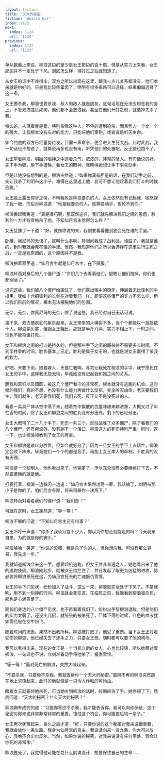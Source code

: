 ```yaml
---
layout: fiction
title: "天大的秘密"
fiction: "deatch_bus"
index: 1123
next:
  index: 1124
  url: "1124"
previous:
  index: 1122
  url: "1122"
---
```

单从数量上来说，柳浪这边的至少是女王那边的百十倍，但是从实力上来看，女王那边并不一定处于下风。到底怎么样，待打过之后就知道了。

从女王的话中不难得出，双方之所以出现在这里，跟我一点儿关系都没有，他们本来就是约好的。只是我比较倒霉罢了，明明有很多条路可以选择，结果偏偏选择了这一条。

女王要杀我，柳浪也要杀我，敌人的敌人就是朋友，这句话现在无法应用在我的身上。不管双方胜负如何，他们都不会放过我。甚至在他们开打之前，就选择先杀了我。

特么的，人活着就是累，特别像我这种人，不停的遭到追杀，而且势力一个比一个的强大，让我根本没有应对的能力，只能任他们宰割，或者说是听天由命。

如今约战的双方已经蓄势待发，只需一声命令，便会进入生死大战。此时此刻，我一句话也不想说了，就算说再多也没有用，听凭他们的处置吧，反正跑也跑不了。

女王望着柳浪，明媚的眼神之中透着杀气，浓浓的，非常的骇人。有句话说的好，先下手为强，后下手遭殃，看女王的眼神，我晓得她想让手下率先动手。

但是让她没有想到的是，柳浪突然道：“如果你真有胆量的话，在我们动手之前，先让我杀了刘明布这小子，难得在这里遇上他，我可不想让他趁着我们打斗的时候逃跑。”

女王脸上露出惊讶之情，不料我也是柳浪要杀的人。女王依然没有记起我，她怒视了我一眼，而后对柳浪道：“他是我要杀的人，就算要动手，也轮不到你。”

柳浪撇起嘴角道：“真是凑巧啊，那既然这样，我们就先解决我们之间的恩怨，胜利的一方才有资格杀了他，不知仙月宫主觉得怎么样？”

女王犹豫了一下道：“好，就照你说的来，我倒要看看他到底会死在谁的手里。”

卧槽，我尼玛的无语了，这叫什么事啊，转眼间我成了战利品，谁胜了，我就是谁的，到时我就会死在谁的手里。当然，我知道他们之所以会选择在这里进行生死之战，一定是有原因的，这个原因并不是我。

柳浪拍着双手道：“仙月宫主就是仙月宫主，在下佩服。”

柳浪转而对身后的几个僵尸道：“你们几个去看着他们，胆敢让他们跑掉，你们也都别活了。”

说完这些，我们被八个僵尸给围住了，他们露出嘴中的獠牙，伸展着无比锋利的手指甲，犹如十六把锋利的长剑在对着我们一样。即便这些僵尸的实力不怎么样，但以我们目前的情况，根本无法摆脱他们的包围。

无奈，无奈，你真尼玛的无奈，除了说这些，我已经对自己无话可说。

接下来，双方便疯狂的厮杀起来。女王带来的人确实不多，但个个都能以一抵挡数十人。柳浪是厉害，但跟女王相比，那就是半斤八两，实力不相上下，一时之间，谁也不能将谁打败。

女王和柳浪之间的打斗是持久的，但是那些手下之间的厮杀并不需要多长时间。不到半柱香的时间，胜负基本上已定，胜利是属于女王的，也就是说女王赢得了杀我的权力。

好吧，天要下雨，娘要嫁人，天要亡我啊。与其让我死在柳浪的手中，我宁愿死在女王的手中，这样我无怨无悔，毕竟她没有记起我和她之间的关系。

而我和葛钰以及圆圆，被这几个僵尸看守的非常死，根本就没有逃跑的机会。这时候的我们，真的不想，也没有什么能力再做什么反抗，完全听天由命，老天要我们生，我们就生，老天要我们死，我们去死，反正又不是没死过的人。

看着一具具尸体从空中落下来，随着空中飘散的血腥味越来越浓重，大概又过了半柱香的时间，除了女王和柳浪之间的胜负没有分出外，剩下的已经分出。

女王大概带了二十几个手下，死伤一共三个，然后战胜了众多僵尸，除了看我们的八个僵尸，还有柳浪外，没有剩下一个活口，柳浪这方的死伤特别严重。同时，这一下，也让柳浪领教到了女王的厉害。

女王和柳浪是难以分胜负，但如今就好分了，因为一旦女王的手下上去帮忙，柳浪定会败下阵来，毕竟她们一个个的都是高手，再加上女王本人的牵制，不胜真的没有天理。

柳浪是一个聪明人，他也看出来了，他输定了，所以完全没有必要继续打下去，不然要遭殃的就是他。

打着打着，柳浪一边躲闪一边道：“仙月宫主果然功高一筹，我认输了，刘明布那小子是你的了，咱们后会有期，将来再跟你一决高下。”

柳浪转而对看着我们的僵尸道：“我们走！”

可就在这时，女王突然道：“等一等！”

柳浪不解的问道：“不知仙月宫主还有何事？”

女王冷哼一声道：“你杀了我仙月宫不少人，你以为你想走就能走的吗？今天我亲自来，为的就是你的狗头。”

柳浪哈哈一笑道：“你说的没错，我是杀了你的人，但你想杀我，可没有那么容易，我先走一步。”

我就知道柳浪会来这一手，想要趁机逃跑，但女王并非普通之人，她也看出来了他的逃跑伎俩。柳浪刚起步，就被女王给拦住了，并且发起了跟更为凶猛的进攻，势必要将柳浪杀死在这，为仙月宫死去的亡魂报仇雪恨。

女王的手下们见状，纷纷加入了战斗，这么一来，柳浪就完全处于下风了。不是我吹，用不到一刻钟的时间，柳浪就会死在这。在临死之前，我能看到柳浪被杀死，那也是心满意足了。

而我们身边的八个僵尸见状，也不再看着我们了，纷纷出手帮柳浪退敌。但是他们的实力太弱了，还没出几招，就统统的被杀死了，尸体下落的时候，红色的血液犹如雪花般在空中纷飞。

随着时间的流逝，果然不出我所料，柳浪被打败了，他受了重伤。当下女王正对着受伤的柳浪，他已经失去了还手之力，只要女王想，随时都可以要了他的狗命。

我可以看得出来，现在的女王是一个当机立断的女人，心也比较狠，所以她面对着柳浪，一句话也不说，立刻准备动手将他杀了，报仇雪恨。

“等一等！”面对死亡的柳浪，突然大喊起来。

“不要杀我，只要你不杀我，我就告诉你一个天大的秘密。”威风不再的柳浪突然跪在地上求饶起来，此时的他就像是一只令人作呕的可怜虫。

眼看女王就要将他杀死，可当她听到柳浪的话时，转瞬间住了手。她停顿了下，然后问道：“天大的秘密？什么天大的秘密？”

柳浪胸有成竹的道：“只要你答应不杀我，我才能告诉你。我可以向你保证，这个秘密对你来说非常非常非常的重要，错过这个机会，你可能要后悔一辈子。”

女王再次犹豫起来，良久之后才道：“好，只要你说的这个秘密对我来说很重要，我就会放你一条生路。我身为仙月宫的宫主，我说话向来一言九鼎，你大可以放心，我绝不会出尔反尔。当然，如果你说的秘密，对我来说没有任何用处，我会让你死的非常惨。”

柳浪要死了，我觉得他可能在耍什么阴谋诡计，想要保住自己的生命……